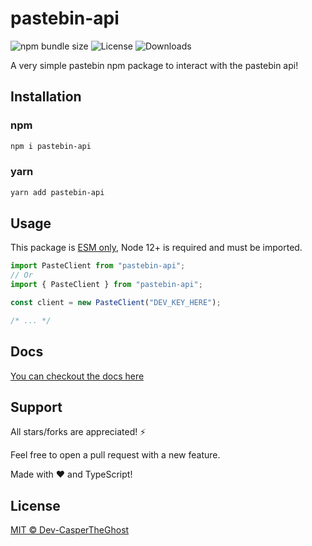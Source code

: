 # pastebin-api

![npm bundle size](https://img.shields.io/bundlephobia/minzip/pastebin-api)
![License](https://img.shields.io/github/license/dev-caspertheghost/pastebin-api)
![Downloads](https://img.shields.io/npm/dw/pastebin-api)

A very simple pastebin npm package to interact with the pastebin api!

## Installation

### npm

```bash
npm i pastebin-api
```

### yarn

```bash
yarn add pastebin-api
```

## Usage

This package is [ESM only](https://gist.github.com/sindresorhus/a39789f98801d908bbc7ff3ecc99d99c#pure-esm-package), Node 12+ is required and must be imported.

```js
import PasteClient from "pastebin-api";
// Or
import { PasteClient } from "pastebin-api";

const client = new PasteClient("DEV_KEY_HERE");

/* ... */
```

## Docs

[You can checkout the docs here](docs/README.md)

## Support

All stars/forks are appreciated! ⚡

Feel free to open a pull request with a new feature.

Made with ❤️ and TypeScript!

## License

[MIT © Dev-CasperTheGhost](./LICENSE)
